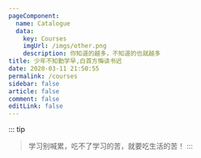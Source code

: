 ```yaml
---
pageComponent: 
  name: Catalogue
  data: 
    key: Courses
    imgUrl: /imgs/other.png
    description: 你知道的越多，不知道的也就越多
title: 少年不知勤学早,白首方悔读书迟
date: 2020-03-11 21:50:55
permalink: /courses
sidebar: false
article: false
comment: false
editLink: false
---
```

::: tip
> 学习别喊累，吃不了学习的苦，就要吃生活的苦！
:::